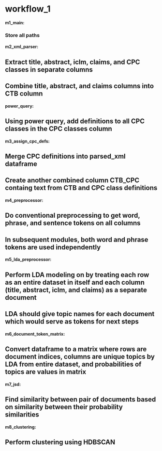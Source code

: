 # workflow_1

#### m1_main:
### Store all paths

#### m2_xml_parser:
## Extract title, abstract, iclm, claims, and CPC classes in separate columns
## Combine title, abstract, and claims columns into CTB column

#### power_query:
## Using power query, add definitions to all CPC classes in the CPC classes column

#### m3_assign_cpc_defs:
## Merge CPC definitions into parsed_xml dataframe
## Create another combined column CTB_CPC containg text from CTB and CPC class definitions

#### m4_preprocessor:
## Do conventional preprocessing to get word, phrase, and sentence tokens on all columns
## In subsequent modules, both word and phrase tokens are used independently

#### m5_lda_preprocessor:
## Perform LDA modeling on by treating each row as an entire dataset in itself and each column (title, abstract, iclm, and claims) as a separate document
## LDA should give topic names for each document which would serve as tokens for next steps

#### m6_document_token_matrix:
## Convert dataframe to a matrix where rows are document indices, columns are unique topics by LDA from entire dataset, and probabilities of topics are values in matrix

#### m7_jsd:
## Find similarity between pair of documents based on similarity between their probability similarities

#### m8_clustering:
## Perform clustering using HDBSCAN